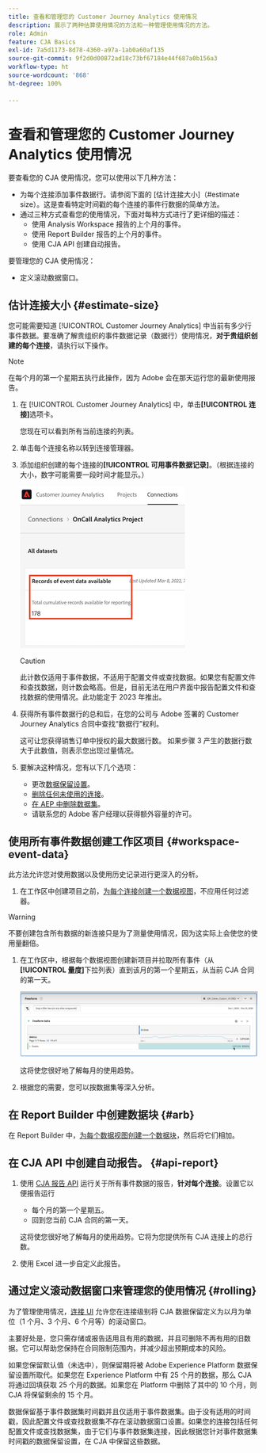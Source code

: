 ```yaml
---
title: 查看和管理您的 Customer Journey Analytics 使用情况
description: 展示了两种估算使用情况的方法和一种管理使用情况的方法。
role: Admin
feature: CJA Basics
exl-id: 7a5d1173-8d78-4360-a97a-1ab0a60af135
source-git-commit: 9f2d0d00872ad18c73bf67184e44f687a0b156a3
workflow-type: ht
source-wordcount: '868'
ht-degree: 100%

---
```


# 查看和管理您的 Customer Journey Analytics 使用情况

要查看您的 CJA 使用情况，您可以使用以下几种方法：

* 为每个连接添加事件数据行。请参阅下面的 [估计连接大小]（#estimate size）。这是查看特定时间戳的每个连接的事件行数据的简单方法。
* 通过三种方式查看您的使用情况，下面对每种方式进行了更详细的描述：
   * 使用 Analysis Workspace 报告的上个月的事件。
   * 使用 Report Builder 报告的上个月的事件。
   * 使用 CJA API 创建自动报告。

要管理您的 CJA 使用情况：

* 定义滚动数据窗口。

## 估计连接大小 {#estimate-size}

您可能需要知道 [!UICONTROL Customer Journey Analytics] 中当前有多少行事件数据。要准确了解贵组织的事件数据记录（数据行）使用情况，**对于贵组织创建的每个连接**，请执行以下操作。

>[!NOTE]
>
>在每个月的第一个星期五执行此操作，因为 Adobe 会在那天运行您的最新使用报告。

1. 在 [!UICONTROL Customer Journey Analytics] 中，单击&#x200B;**[!UICONTROL 连接]**&#x200B;选项卡。

   您现在可以看到所有当前连接的列表。

1. 单击每个连接名称以转到连接管理器。

1. 添加组织创建的每个连接的&#x200B;**[!UICONTROL 可用事件数据记录]**。（根据连接的大小，数字可能需要一段时间才能显示。）

   ![](./assets/event-data.png)

   >[!CAUTION]
   >
   >   此计数仅适用于事件数据，不适用于配置文件或查找数据。如果您有配置文件和查找数据，则计数会略高。但是，目前无法在用户界面中报告配置文件和查找数据的使用情况。此功能定于 2023 年推出。

1. 获得所有事件数据行的总和后，在您的公司与 Adobe 签署的 Customer Journey Analytics 合同中查找“数据行”权利。

   这可让您获得销售订单中授权的最大数据行数。 如果步骤 3 产生的数据行数大于此数值，则表示您出现过量情况。

1. 要解决这种情况，您有以下几个选项：

   * 更改[数据保留设置](https://experienceleague.adobe.com/docs/analytics-platform/using/cja-connections/manage-connections.html?lang=zh-Hans#set-rolling-window-for-connection-data-retention)。
   * [删除任何未使用的连接](https://experienceleague.adobe.com/docs/analytics-platform/using/cja-overview/cja-faq.html?lang=zh-Hans#implications-of-deleting-data-components)。
   * [在 AEP 中删除数据集](https://experienceleague.adobe.com/docs/analytics-platform/using/cja-overview/cja-faq.html?lang=zh-Hans#implications-of-deleting-data-components)。
   * 请联系您的 Adobe 客户经理以获得额外容量的许可。

## 使用所有事件数据创建工作区项目 {#workspace-event-data}

此方法允许您对使用数据以及使用历史记录进行更深入的分析。

1. 在工作区中创建项目之前，[为每个连接创建一个数据视图](/help/data-views/create-dataview.md)，不应用任何过滤器。

>[!WARNING]
>
>    不要创建包含所有数据的新连接只是为了测量使用情况，因为这实际上会使您的使用量翻倍。

1. 在工作区中，根据每个数据视图创建新项目并拉取所有事件（从&#x200B;**[!UICONTROL 量度]**&#x200B;下拉列表）直到该月的第一个星期五，从当前 CJA 合同的第一天。

   ![事件](./assets/events-usage.png)

   这将使您很好地了解每月的使用趋势。

1. 根据您的需要，您可以按数据集等深入分析。

## 在 Report Builder 中创建数据块 {#arb}

在 Report Builder 中，[为每个数据视图创建一个数据块](/help/report-builder/create-a-data-block.md)，然后将它们相加。

## 在 CJA API 中创建自动报告。 {#api-report}

1. 使用 [CJA 报告 API](https://developer.adobe.com/cja-apis/docs/api/#tag/Reporting-API) 运行关于所有事件数据的报告，**针对每个连接**。设置它以便报告运行

   * 每个月的第一个星期五。
   * 回到您当前 CJA 合同的第一天。

   这将使您很好地了解每月的使用趋势。它将为您提供所有 CJA 连接上的总行数。

1. 使用 Excel 进一步自定义此报告。

## 通过定义滚动数据窗口来管理您的使用情况 {#rolling}

为了管理使用情况，[连接 UI](/help/connections/create-connection.md) 允许您在连接级别将 CJA 数据保留定义为以月为单位（1 个月、3 个月、6 个月等）的滚动窗口。

主要好处是，您只需存储或报告适用且有用的数据，并且可删除不再有用的旧数据。它可以帮助您保持在合同限制范围内，并减少超出预期成本的风险。

如果您保留默认值（未选中），则保留期将被 Adobe Experience Platform 数据保留设置所取代。如果您在 Experience Platform 中有 25 个月的数据，那么 CJA 将通过回填获取 25 个月的数据。如果您在 Platform 中删除了其中的 10 个月，则 CJA 将保留剩余的 15 个月。

数据保留基于事件数据集时间戳并且仅适用于事件数据集。由于没有适用的时间戳，因此配置文件或查找数据集不存在滚动数据窗口设置。如果您的连接包括任何配置文件或查找数据集，由于它们与事件数据集连接，因此根据您针对事件数据集时间戳的数据保留设置，在 CJA 中保留这些数据。

